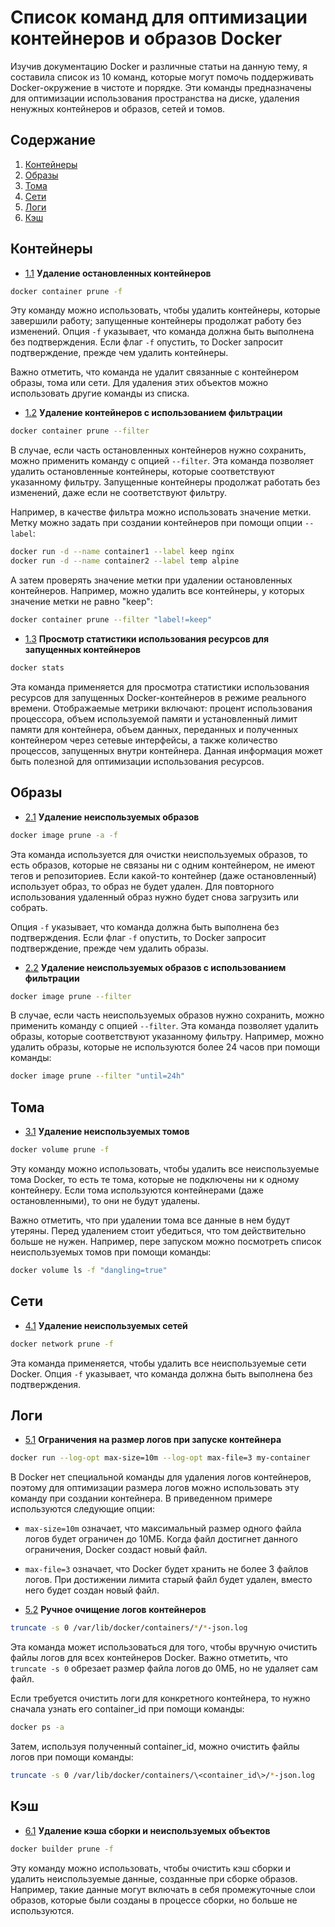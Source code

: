 # Список команд для оптимизации контейнеров и образов Docker

Изучив документацию Docker и различные статьи на данную тему, я составила список из 10 команд, которые могут помочь поддерживать Docker-окружение в чистоте и порядке. Эти команды предназначены для оптимизации использования пространства на диске, удаления ненужных контейнеров и образов, сетей и томов.

## Содержание

1. [Контейнеры](#containers)
1. [Образы](#images)
1. [Тома](#volumes)
1. [Сети](#networks)
1. [Логи](#logs)
1. [Кэш](#cache)

<h2 id="containers">Контейнеры</h2>

<a name="containers--container"></a><a name="1.1"></a>

- [1.1](#containers--container) **Удаление остановленных контейнеров**

```bash
docker container prune -f
```

Эту команду можно использовать, чтобы удалить контейнеры, которые завершили работу; запущенные контейнеры продолжат работу без изменений. Опция `-f` указывает, что команда должна быть выполнена без подтверждения. Если флаг `-f` опустить, то Docker запросит подтверждение, прежде чем удалить контейнеры.

Важно отметить, что команда не удалит связанные с контейнером образы, тома или сети. Для удаления этих объектов можно использовать другие команды из списка.

<a name="containers--container-filter"></a><a name="1.2"></a>

- [1.2](#containers--container-filter) **Удаление контейнеров с использованием фильтрации**

```bash
docker container prune --filter
```

В случае, если часть остановленных контейнеров нужно сохранить, можно применить команду с опцией `--filter`. Эта команда позволяет удалить остановленные контейнеры, которые соответствуют указанному фильтру. Запущенные контейнеры продолжат работать без изменений, даже если не соответствуют фильтру.

Например, в качестве фильтра можно использовать значение метки. Метку можно задать при создании контейнеров при помощи опции `--label`:

```bash
docker run -d --name container1 --label keep nginx
docker run -d --name container2 --label temp alpine
```

А затем проверять значение метки при удалении остановленных контейнеров. Например, можно удалить все контейнеры, у которых значение метки не равно "keep":

```bash
docker container prune --filter "label!=keep"
```

<a name="containers--stats"></a><a name="1.3"></a>

- [1.3](#containers--stats) **Просмотр статистики использования ресурсов для запущенных контейнеров**

```bash
docker stats
```

Эта команда применяется для просмотра статистики использования ресурсов для запущенных Docker-контейнеров в режиме реального времени. Отображаемые метрики включают: процент использования процессора, объем используемой памяти и установленный лимит памяти для контейнера, объем данных, переданных и полученных контейнером через сетевые интерфейсы, а также количество процессов, запущенных внутри контейнера. Данная информация может быть полезной для оптимизации использования ресурсов.

<h2 id="images">Образы</h2>

<a name="images--image"></a><a name="2.1"></a>

- [2.1](#images--image) **Удаление неиспользуемых образов**

```bash
docker image prune -a -f
```

Эта команда используется для очистки неиспользуемых образов, то есть образов, которые не связаны ни с одним контейнером, не имеют тегов и репозиториев. Если какой-то контейнер (даже остановленный) использует образ, то образ не будет удален. Для повторного использования удаленный образ нужно будет снова загрузить или собрать.

Опция `-f` указывает, что команда должна быть выполнена без подтверждения. Если флаг `-f` опустить, то Docker запросит подтверждение, прежде чем удалить образы.

<a name="images--image-filter"></a><a name="2.2"></a>

- [2.2](#images--image-filter) **Удаление неиспользуемых образов с использованием фильтрации**

```bash
docker image prune --filter
```

В случае, если часть неиспользуемых образов нужно сохранить, можно применить команду с опцией `--filter`. Эта команда позволяет удалить образы, которые соответствуют указанному фильтру. Например, можно удалить образы, которые не используются более 24 часов при помощи команды:

```bash
docker image prune --filter "until=24h"
```

<h2 id="volumes">Тома</h2>

<a name="volumes--volume"></a><a name="3.1"></a>

- [3.1](#volumes--volume) **Удаление неиспользуемых томов**

```bash
docker volume prune -f
```

Эту команду можно использовать, чтобы удалить все неиспользуемые тома Docker, то есть те тома, которые не подключены ни к одному контейнеру. Если тома используются контейнерами (даже остановленными), то они не будут удалены.

Важно отметить, что при удалении тома все данные в нем будут утеряны. Перед удалением стоит убедиться, что том действительно больше не нужен. Например, пере запуском можно посмотреть список неиспользуемых томов при помощи команды:

```bash
docker volume ls -f "dangling=true"
```

<h2 id="networks">Сети</h2>

<a name="networks--network"></a><a name="4.1"></a>

- [4.1](#networks--network) **Удаление неиспользуемых сетей**

```bash
docker network prune -f
```

Эта команда применяется, чтобы удалить все неиспользуемые сети Docker. Опция `-f` указывает, что команда должна быть выполнена без подтверждения.

<h2 id="logs">Логи</h2>

<a name="logs--limits"></a><a name="5.1"></a>

- [5.1](#logs--limits) **Ограничения на размер логов при запуске контейнера**

```bash
docker run --log-opt max-size=10m --log-opt max-file=3 my-container
```

В Docker нет специальной команды для удаления логов контейнеров, поэтому для оптимизации размера логов можно использовать эту команду при создании контейнера. В приведенном примере используются следующие опции:

- `max-size=10m` означает, что максимальный размер одного файла логов будет ограничен до 10МБ. Когда файл достигнет данного ограничения, Docker создаст новый файл.

- `max-file=3` означает, что Docker будет хранить не более 3 файлов логов. При достижении лимита старый файл будет удален, вместо него будет создан новый файл.

<a name="logs--clear"></a><a name="5.2"></a>

- [5.2](#logs--clear) **Ручное очищение логов контейнеров**

```bash
truncate -s 0 /var/lib/docker/containers/*/*-json.log
```

Эта команда может использоваться для того, чтобы вручную очистить файлы логов для всех контейнеров Docker. Важно отметить, что `truncate -s 0` обрезает размер файла логов до 0МБ, но не удаляет сам файл.

Если требуется очистить логи для конкретного контейнера, то нужно сначала узнать его container_id при помощи команды:

```bash
docker ps -a
```

Затем, используя полученный container_id, можно очистить файлы логов при помощи команды:

```bash
truncate -s 0 /var/lib/docker/containers/\<container_id\>/*-json.log
```

<h2 id="cache">Кэш</h2>

<a name="cache--builder"></a><a name="6.1"></a>

- [6.1](#cache--builder) **Удаление кэша сборки и неиспользуемых объектов**

```bash
docker builder prune -f
```

Эту команду можно использовать, чтобы очистить кэш сборки и удалить неиспользуемые данные, созданные при сборке образов. Например, такие данные могут включать в себя промежуточные слои образов, которые были созданы в процессе сборки, но больше не используются.
